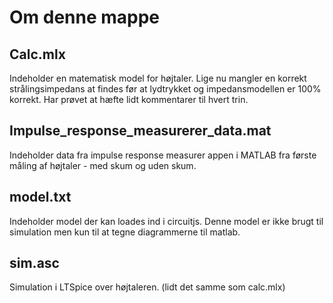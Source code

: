 # Om denne mappe

## Calc.mlx
Indeholder en matematisk model for højtaler. Lige nu mangler en korrekt strålingsimpedans at findes før at lydtrykket og impedansmodellen er 100% korrekt. Har prøvet at hæfte lidt kommentarer til hvert trin.

## Impulse_response_measurerer_data.mat
Indeholder data fra impulse response measurer appen i MATLAB fra første måling af højtaler - med skum og uden skum.

## model.txt
Indeholder model der kan loades ind i circuitjs. Denne model er ikke brugt til simulation men kun til at tegne diagrammerne til matlab.

## sim.asc
Simulation i LTSpice over højtaleren. (lidt det samme som calc.mlx)